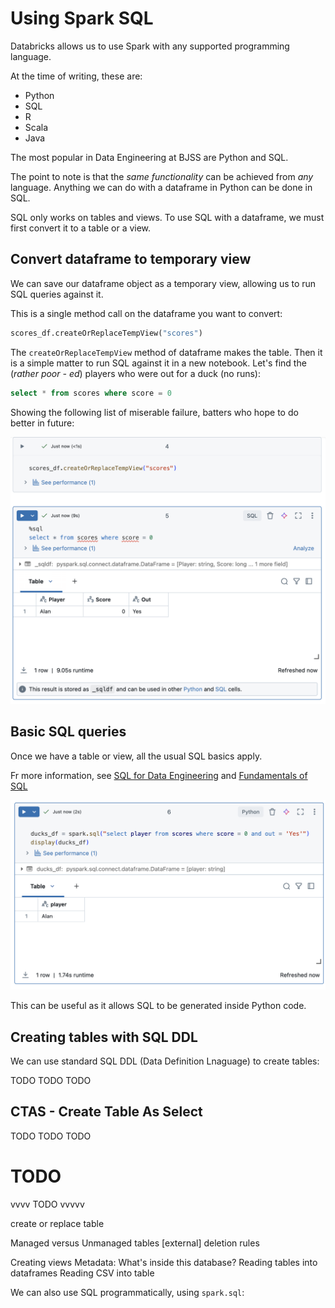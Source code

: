 # Using Spark SQL
Databricks allows us to use Spark with any supported programming language. 

At the time of writing, these are:

- Python
- SQL
- R
- Scala
- Java

The most popular in Data Engineering at BJSS are Python and SQL.

The point to note is that the _same functionality_ can be achieved from _any_ language. Anything we can do with a dataframe in Python can be done in SQL.

SQL only works on tables and views. To use SQL with a dataframe, we must first convert it to a table or a view.

## Convert dataframe to temporary view
We can save our dataframe object as a temporary view, allowing us to run SQL queries against it.

This is a single method call on the dataframe you want to convert:

```python
scores_df.createOrReplaceTempView("scores")
```

The `createOrReplaceTempView` method of dataframe makes the table. Then it is a simple matter to run SQL against it in a new notebook. Let's find the (_rather poor - ed_) players who were out for a duck (no runs):

```sql
select * from scores where score = 0
```

Showing the following list of miserable failure, batters who hope to do better in future:

![Results of SQL statement](/images/useless-batters.png)

## Basic SQL queries
Once we have a table or view, all the usual SQL basics apply. 

Fr more information, see [SQL for Data Engineering](https://github.com/bjss-data-academy/sql-for-data-engineering/blob/main/README.md) and [Fundamentals of SQL](https://github.com/bjssacademy/fundamentals-sql/tree/main)


![SQL statement in Python call](/images/sql-in-python.png)

This can be useful as it allows SQL to be generated inside Python code. 

## Creating tables with SQL DDL
We can use standard SQL DDL (Data Definition Lnaguage) to create tables:

TODO TODO TODO

## CTAS - Create Table As Select
TODO TODO TODO


# TODO
vvvv TODO  vvvvv

create or replace table

Managed versus Unmanaged tables [external]
deletion rules

Creating views
Metadata: What's inside this database?
Reading tables into dataframes
Reading CSV into table

We can also use SQL programmatically, using `spark.sql`:

